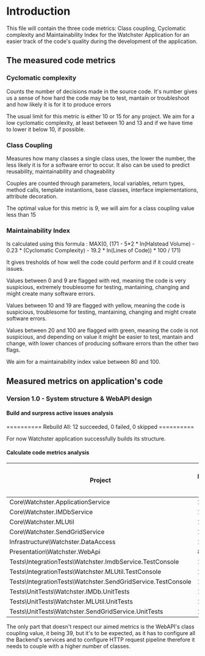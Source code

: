 # Introduction

This file will contain the three code metrics: Class coupling, Cyclomatic complexity and Maintainability Index for the Watchster Application for an easier track of the code's quality during the development of the application.

## The measured code metrics

### Cyclomatic complexity

Counts the number of decisions made in the source code. It's number gives us a sense of how hard the code may be to test, mantain or troubleshoot and how likely it is for it to produce errors

The usual limit for this metric is either 10 or 15 for any project. We aim for a low cyclomatic complexity, at least between 10 and 13 and if we have time to lower it below 10, if possible.


### Class Coupling

Measures how many classes a single class uses, the lower the number, the less likely it is for a software error to occur. It also can be used to predict reusability, maintainability and chageability

Couples are counted through parameters, local variables, return types, method calls, template instantions, base classes, interface implementations, attribute decoration.

The optimal value for this metric is 9, we will aim for a class coupling value less than 15

### Maintainability Index 

Is calculated using this formula : MAX(0, (171 - 5*2 * ln(Halstead Volume) - 0.23 * (Cyclomatic Complexity) - 19.2 * ln(Lines of Code)) * 100 / 171)

It gives tresholds of how well the code could perform and if it could create issues. 

Values between 0 and 9 are flagged with red, meaning the code is very suspicious, extremely troublesome for testing, mantaining, changing and might create many software errors.

Values between 10 and 19 are flagged with yellow, meaning the code is suspicious, troublesome for testing,  mantaining, changing and might create software errors.

Values between 20 and 100 are flagged with green, meaning the code is not suspicious, and depending on value it might be easier to test, mantain and change, with lower chances of producing software errors than the other two flags.

We aim for a maintainability index value between 80 and 100.

## Measured metrics on application's code

### Version 1.0 - System structure & WebAPI design

#### Build and surpress active issues analysis

========== Rebuild All: 12 succeeded, 0 failed, 0 skipped ==========

For now Watchster application successfully builds its structure.

#### Calculate code metrics analysis

| Project | Maintainability Index | Cyclomatic Complexity | Class Coupling | Lines of Source code |Lines of Executable code|
|---------|-----------------------|-----------------------|----------------|----------------------|------------------------|
|Core\Watchster.ApplicationService|100|0|0|0|0|
|Core\Watchster.IMDbService|100|0|0|0|0|
|Core\Watchster.MLUtil|100|0|0|0|0|
|Core\Watchster.SendGridService|100|0|0|0|0|
|Infrastructure\Watchster.DataAccess|100|0|0|0|0|
|Presentation\Watchster.WebApi|82|8|39|82|24|
|Tests\IntegrationTests\Watchster.ImdbService.TestConsole|100|1|2|10|1|
|Tests\IntegrationTests\Watchster.MLUtil.TestConsole|100|1|2|10|1|
|Tests\IntegrationTests\Watchster.SendGridService.TestConsole|100|1|2|10|1|
|Tests\UnitTests\Watchster.IMDb.UnitTests|100|3|4|17|1|
|Tests\UnitTests\Watchster.MLUtil.UnitTests|100|3|4|17|1|
|Tests\UnitTests\Watchster.SendGridService.UnitTests|100|3|4|17|1|

The only part that doesn't respect our aimed metrics is the WebAPI's class coupling value, it being 39, but it's to be expected, as it has to configure all the Backend's services and to configure HTTP request pipeline therefore it needs to couple with a higher number of classes.

